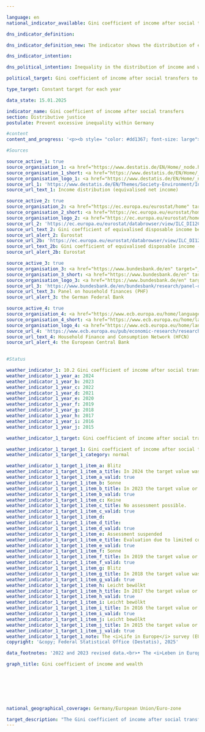 ```yaml
---

language: en        
national_indicator_available: Gini coefficient of income after social transfers        

dns_indicator_definition:         

dns_indicator_definition_new: The indicator shows the distribution of equivalised disposable income using Gini coefficients. The equivalised disposable income is the total income (including social transfers) of a household after taxes and other deductions and therefore the income available for spending and saving.        

dns_indicator_intention:         

dns_political_intention: Inequality in the distribution of income and wealth is a fundamentally accepted component of a dynamic market economy. However, the spread of income and wealth must remain moderate and social participation must be guaranteed for all.        

political_target: Gini coefficient of income after social transfers to be below the EU figure by 2030        

type_target: Constant target for each year        

data_state: 15.01.2025        

indicator_name: Gini coefficient of income after social transfers        
section: Distributive justice        
postulate: Prevent excessive inequality within Germany        

#content         
content_and_progress: '<p><b style= "color: #dd1367; font-size: large">10.2&nbsp;Gini coefficient of income after social transfers</b><br><br>The Gini coefficient is a measure of relative inequality, taking values between zero and one. Under conditions of perfect equality, it equals zero; under conditions of maximum inequality, it reaches one. In the context of income distribution, a Gini coefficient of one means that all income accrues to a single individual. The lower the value, the more evenly income is distributed.<br><br>For the calculation of the indicator, the so-called equivalised income is used. This is a needs-adjusted income derived from the total household income and the number and age of household members. Using an equivalence scale, incomes are weighted according to household size and composition. This adjustment ensures that the incomes of individuals from households of different sizes are comparable, as larger households benefit from economies of scale&nbsp;–&nbsp;for example, through the shared use of living space or household appliances.<br><br>Disposable equivalised income refers to total household income (including social transfers) after deduction of taxes and other compulsory payments. It corresponds to the income available for consumption and saving. This is to be distinguished from equivalised income before social transfers, which measures disposable income excluding government transfers such as unemployment benefits or housing allowances. Pensions are not classified as social transfers in this context and are therefore included in equivalised income before social transfers. The same applies to market equivalised income, which denotes income before deduction of taxes and social contributions and without taking social transfers into account. For all the income concepts mentioned, no breakdown is made by source of income&nbsp;–&nbsp;such as wages and salaries, rental income, or capital gains.<br><br>The income data are drawn from the annually harmonised European Union Statistics on Income and Living Conditions (EU-SILC). In Germany, this survey was integrated into the microcensus in 2020, accompanied by extensive methodological changes, in order to better meet the requirements for data timeliness and detailed regional breakdowns. As a result, the findings from 2020&nbsp;onwards are not comparable with earlier years. Methodological adjustments are also made to account for the underrepresentation of high-income or high-wealth households, which is common in voluntary sample surveys, in order to ensure international comparability.<br><br>As in previous years, Germany’s Gini coefficient for disposable equivalised income in 2024, at 0.295, was almost identical to the European Union (EU) average (0.293). This indicates that differences in income distribution between Germany and the EU are small. Nevertheless, in 2024&nbsp;Germany’s value was slightly above the EU average, meaning that the politically defined target was not achieved.<br><br>The Gini coefficient for disposable equivalised income (0.295) was significantly lower than that for equivalised income before social transfers (0.355). As expected, the value for market equivalised income was higher still, at 0.477. This demonstrates that redistributive mechanisms such as social transfers, social insurance, and the tax system make a substantial contribution to reducing income inequalities in Germany.<br><br>The Gini coefficient for wealth, based on the European Central Bank’s (ECB) <i>Household Finance and Consumption Survey</i> (HFCS), shows a considerably greater degree of inequality. In 2023, Germany’s wealth Gini stood at 0.724, far exceeding the income-based values. By comparison, the value for the euro area in 2021&nbsp;–&nbsp;the most recent available data&nbsp;–&nbsp;was 0.694, and thus lower than the German figure. Certain influencing factors not captured in the wealth Gini, however, put the appearance of above-average wealth inequality into perspective. For example, future pension and retirement entitlements are excluded from the calculation of net wealth.</p>'                

#Sources        

source_active_1: true
source_organisation_1: <a href="https://www.destatis.de/EN/Home/_node.html" target="_blank">Federal Statistical Office</a>
source_organisation_1_short: <a href="https://www.destatis.de/EN/Home/_node.html" target="_blank">Federal Statistical Office</a>
source_organisation_logo_1: <a href="https://www.destatis.de/EN/Home/_node.html" target="_blank"><img src="https://dns-indikatoren.de/public/OrgImgEn/destatis.png" alt="Federal Statistical Office" title=" Click here to visit the homepage of the organizationFederal Statistical Office" style="height:60px; width:148px; border:transparent"/></a>
source_url_1: 'https://www.destatis.de/EN/Themes/Society-Environment/Income-Consumption-Living-Conditions/Living-Conditions-Risk-Poverty/Tables/income-distribution-mz-silc.html'
source_url_text_1: Income distribution (equivalised net income)

source_active_2: true
source_organisation_2: <a href="https://ec.europa.eu/eurostat/home" target="_blank" onclick="return confirm_alert('Eurostat', 'En')">Statistical Office of the European Union</a>
source_organisation_2_short: <a href="https://ec.europa.eu/eurostat/home" target="_blank" onclick="return confirm_alert('Eurostat', 'En')">Statistical Office of the European Union</a>
source_organisation_logo_2: <a href="https://ec.europa.eu/eurostat/home" target="_blank" onclick="return confirm_alert('Eurostat', 'En')"><img src="https://dns-indikatoren.de/public/OrgImgEn/eurostat.png" alt="Statistical Office of the European Union" title=" Click here to visit the homepage of the organizationStatistical Office of the European Union" style="height:60px; width:148px; border:transparent"/></a>
source_url_2: 'https://ec.europa.eu/eurostat/databrowser/view/ILC_DI12C/default/table?lang=en&category=livcon.ilc.ilc_ie.ilc_iei'
source_url_text_2: Gini coefficient of equivalised disposable income before social transfers - Eurostat table  [ilc_di12c ]
source_url_alert_2: Eurostat
source_url_2b: 'https://ec.europa.eu/eurostat/databrowser/view/ILC_DI12/default/table?lang=en&category=livcon.ilc.ilc_ie.ilc_iei'
source_url_text_2b: Gini coefficient of equivalised disposable income - Eurostat table  [ilc_di12c]
source_url_alert_2b: Eurostat

source_active_3: true
source_organisation_3: <a href="https://www.bundesbank.de/en" target="_blank" onclick="return confirm_alert('the German Federal Bank', 'En')">German Federal Bank</a>
source_organisation_3_short: <a href="https://www.bundesbank.de/en" target="_blank" onclick="return confirm_alert('the German Federal Bank', 'En')">German Federal Bank</a>
source_organisation_logo_3: <a href="https://www.bundesbank.de/en" target="_blank" onclick="return confirm_alert('the German Federal Bank', 'En')"><img src="https://dns-indikatoren.de/public/OrgImgEn/bundesbank.png" alt="German Federal Bank" title=" Click here to visit the homepage of the organizationGerman Federal Bank" style="height:60px; width:148px; border:transparent"/></a>
source_url_3: 'https://www.bundesbank.de/en/bundesbank/research/panel-on-household-finances'
source_url_text_3: Panel on household finances (PHF)
source_url_alert_3: the German Federal Bank

source_active_4: true
source_organisation_4: <a href="https://www.ecb.europa.eu/home/languagepolicy/html/index.en.html" target="_blank" onclick="return confirm_alert('the European Central Bank', 'En')">European Central Bank</a>
source_organisation_4_short: <a href="https://www.ecb.europa.eu/home/languagepolicy/html/index.en.html" target="_blank" onclick="return confirm_alert('the European Central Bank', 'En')">European Central Bank</a>
source_organisation_logo_4: <a href="https://www.ecb.europa.eu/home/languagepolicy/html/index.en.html" target="_blank" onclick="return confirm_alert('the European Central Bank', 'En')"><img src="https://dns-indikatoren.de/public/OrgImgEn/ezb.png" alt="European Central Bank" title=" Click here to visit the homepage of the organizationEuropean Central Bank" style="height:60px; width:148px; border:transparent"/></a>
source_url_4: 'https://www.ecb.europa.eu/pub/economic-research/research-networks/html/researcher_hfcn.en.html'
source_url_text_4: Household Finance and Consumption Network (HFCN)
source_url_alert_4: the European Central Bank
        

#Status        

weather_indicator_1: 10.2 Gini coefficient of income after social transfers
weather_indicator_1_year_a: 2024
weather_indicator_1_year_b: 2023
weather_indicator_1_year_c: 2022
weather_indicator_1_year_d: 2021
weather_indicator_1_year_e: 2020
weather_indicator_1_year_f: 2019
weather_indicator_1_year_g: 2018
weather_indicator_1_year_h: 2017
weather_indicator_1_year_i: 2016
weather_indicator_1_year_j: 2015

weather_indicator_1_target: Gini coefficient of income after social transfers to be below the EU figure by 2030

weather_indicator_1_target_1: Gini coefficient of income after social transfers to be below the EU value by 2030
weather_indicator_1_target_1_category: normal

weather_indicator_1_target_1_item_a: Blitz
weather_indicator_1_target_1_item_a_title: In 2024 the target value was missed and the indicator had not moved towards the target on average over the previous changes.
weather_indicator_1_target_1_item_a_valid: true
weather_indicator_1_target_1_item_b: Sonne
weather_indicator_1_target_1_item_b_title: In 2023 the target value or a better value was achieved and the average change did not point in the direction of deterioration.
weather_indicator_1_target_1_item_b_valid: true
weather_indicator_1_target_1_item_c: Keine
weather_indicator_1_target_1_item_c_title: No assessment possible.
weather_indicator_1_target_1_item_c_valid: true
weather_indicator_1_target_1_item_d: 
weather_indicator_1_target_1_item_d_title: 
weather_indicator_1_target_1_item_d_valid: true
weather_indicator_1_target_1_item_e: Assessment suspended
weather_indicator_1_target_1_item_e_title: Evaluation due to limited comparability not possible.
weather_indicator_1_target_1_item_e_valid: true
weather_indicator_1_target_1_item_f: Sonne
weather_indicator_1_target_1_item_f_title: In 2019 the target value or a better value was achieved and the average change did not point in the direction of deterioration.
weather_indicator_1_target_1_item_f_valid: true
weather_indicator_1_target_1_item_g: Blitz
weather_indicator_1_target_1_item_g_title: In 2018 the target value was missed and the indicator had not moved towards the target on average over the previous changes.
weather_indicator_1_target_1_item_g_valid: true
weather_indicator_1_target_1_item_h: Leicht bewölkt
weather_indicator_1_target_1_item_h_title: In 2017 the target value or a better value was achieved, but the average change pointed in the direction of deterioration.
weather_indicator_1_target_1_item_h_valid: true
weather_indicator_1_target_1_item_i: Leicht bewölkt
weather_indicator_1_target_1_item_i_title: In 2016 the target value or a better value was achieved, but the average change pointed in the direction of deterioration.
weather_indicator_1_target_1_item_i_valid: true
weather_indicator_1_target_1_item_j: Leicht bewölkt
weather_indicator_1_target_1_item_j_title: In 2015 the target value or a better value was achieved, but the average change pointed in the direction of deterioration.
weather_indicator_1_target_1_item_j_valid: true
weather_indicator_1_target_1_note: The <i>Life in Europe</i> survey (EU-SILC), which was previously conducted separately, was integrated into the microcensus as a sub-sample in 2020. Due to the change from a voluntary to a partially mandatory survey, combined with a new sample composition, it is not possible to compare the data from the 2020 survey year with previous years (time series break). The indicator can therefore only be assessed for the reporting years 2023 and 2024 and even these are uncertain, as only four or five data points were available for the assessment instead of the usual six.        
copyright: '&copy; Federal Statistical Office (Destatis), 2025'        

data_footnotes: '2022 and 2023 revised data.<br>• The <i>Leben in Europa</i> survey (German name of the European Union Statistics on Income and Living Conditions - EU-SILC), which was conducted separately in the past, was integrated as a subsample into the microcensus in 2020. Comparing the data of reference year 2020 with those of previous years is not possible (break in the time series) as the voluntary survey was changed over to a partly compulsory survey and the composition of the sample was changed.<br>• Pensions are not categorised as social benefits and are therefore included in time series without social benefits.<br>• Gini coefficient of equivalised disposable income:<br>&nbsp;&nbsp;- For EU: 2019 data estimated by Eurostat.<br>&nbsp;&nbsp;- From 2020: EU-27 (without UK).'        

graph_title: Gini coefficient of income and wealth        

        

        

                

national_geographical_coverage: Germany/European Union/Euro-zone        

target_description: "The Gini coefficient of income after social transfers should remain below the corresponding EU value every year.<br><br>• According to the target formulation, the difference between the EU value and the German value is calculated for each year. For indicator 10.2, due to methodological changes in the survey design, the values from 2020&nbsp;to 2024&nbsp;are considered. In 2024, the difference is negative, meaning that the coefficient in Germany exceeds the EU coefficient. The target is therefore not achieved. Since the difference has also narrowed on average over the past five years, indicator 10.2&nbsp;is assessed as <b>thunderstorm</b> for 2024.<br><br><br><u>Note:</u> The reference to the EU coefficient as the benchmark implies that the indicator may receive a positive assessment even if the Gini coefficient in Germany develops unfavourably. Moreover, the indicator shows that, as both coefficients have remained at comparatively high levels without a clear upward or downward trend, the difference between the German and EU values&nbsp;–&nbsp;as well as the direction of the average development of the German coefficient&nbsp;–&nbsp;are subject to considerable fluctuations. Consequently, even minor changes in the indicator can significantly affect the assessment.<br><br><a href='https://dns-indikatoren.de/en/status'><img src='https://sdg-indikatoren.de/public/Wettersymbole/Blitz.png' title='In 2024&nbsp;the target value was missed and the indicator had not moved towards the target on average over the previous changes.' alt='Weathersymbol: Thuder strom'/></a>'"        
---
```


